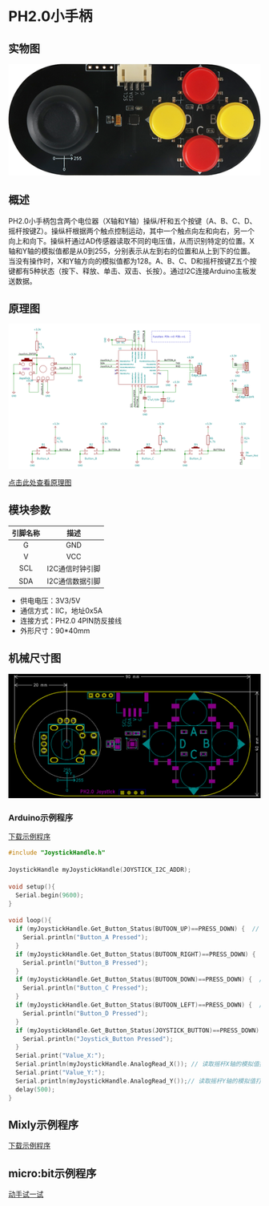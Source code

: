 # PH2.0小手柄

## 实物图

![实物图](picture/joystick_handle.png)

## 概述

​  PH2.0小手柄包含两个电位器（X轴和Y轴）操纵/杆和五个按键（A、B、C、D、摇杆按键Z）。操纵杆根据两个触点控制运动，其中一个触点向左和向右，另一个向上和向下。操纵杆通过AD传感器读取不同的电压值，从而识别特定的位置。X轴和Y轴的模拟值都是从0到255，分别表示从左到右的位置和从上到下的位置。当没有操作时，X和Y轴方向的模拟值都为128。A、B、C、D和摇杆按键Z五个按键都有5种状态（按下、释放、单击、双击、长按）。通过I2C连接Arduino主板发送数据。

## 原理图

![原理图](picture/joystick_handle_schematic.png)

[点击此处查看原理图](zh-cn/ph2.0_sensors/base_input_module/joystick_handle/joystick_handle_schematic.pdf ':ignore')

## 模块参数

| 引脚名称 |      描述       |
| :------: | :-------------: |
|    G     |       GND       |
|    V     |       VCC       |
|   SCL    | I2C通信时钟引脚 |
|   SDA    | I2C通信数据引脚 |

- 供电电压：3V3/5V
- 通信方式：IIC，地址0x5A
- 连接方式：PH2.0 4PIN防反接线
- 外形尺寸：90*40mm

## 机械尺寸图

![机械尺寸图](picture/joystick_handle_assembly.png)

### Arduino示例程序

[下载示例程序](zh-cn/ph2.0_sensors/base_input_module/joystick_handle/joystick_handle.zip ':ignore')

```c
#include "JoystickHandle.h"

JoystickHandle myJoystickHandle(JOYSTICK_I2C_ADDR);

void setup(){
  Serial.begin(9600);
}

void loop(){
  if (myJoystickHandle.Get_Button_Status(BUTOON_UP)==PRESS_DOWN) {  // 判断按键A是否按下
    Serial.println("Button_A Pressed");
  }
  if (myJoystickHandle.Get_Button_Status(BUTOON_RIGHT)==PRESS_DOWN) {  // 判断按键B是否按下
    Serial.println("Button_B Pressed");
  }
  if (myJoystickHandle.Get_Button_Status(BUTOON_DOWN)==PRESS_DOWN) {  // 判断按键C是否按下
    Serial.println("Button_C Pressed");
  }
  if (myJoystickHandle.Get_Button_Status(BUTOON_LEFT)==PRESS_DOWN) {  // 判断按键D是否按下
    Serial.println("Button_D Pressed");
  }
  if (myJoystickHandle.Get_Button_Status(JOYSTICK_BUTTON)==PRESS_DOWN) {  // 判断遥感按键是否按下
    Serial.println("Joystick_Button Pressed");
  }
  Serial.print("Value_X:");
  Serial.println(myJoystickHandle.AnalogRead_X()); // 读取摇杆X轴的模拟值打印出来
  Serial.print("Value_Y:");
  Serial.println(myJoystickHandle.AnalogRead_Y());// 读取摇杆Y轴的模拟值打印出来
  delay(500);
}
```

## Mixly示例程序

[下载示例程序](zh-cn/ph2.0_sensors/base_input_module/joystick_handle/joystick_handle_Mixly_demo.zip ':ignore')

## micro:bit示例程序

<a href="https://makecode.microbit.org/_MU6Yt1gLoiFF" target="_blank">动手试一试</a>
